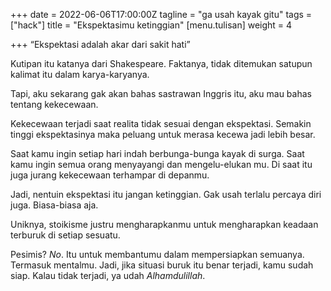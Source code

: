 +++
date = 2022-06-06T17:00:00Z
tagline = "ga usah kayak gitu"
tags = ["hack"]
title = "Ekspektasimu ketinggian"
[menu.tulisan]
weight = 4

+++
“Ekspektasi adalah akar dari sakit hati”

Kutipan itu katanya dari Shakespeare. Faktanya, tidak ditemukan satupun kalimat itu dalam karya-karyanya.

Tapi, aku sekarang gak akan bahas sastrawan Inggris itu, aku mau bahas tentang kekecewaan.

Kekecewaan terjadi saat realita tidak sesuai dengan ekspektasi. Semakin tinggi ekspektasinya maka peluang untuk merasa kecewa jadi lebih besar.

Saat kamu ingin setiap hari indah berbunga-bunga kayak di surga. Saat kamu ingin semua orang menyayangi dan mengelu-elukan mu. Di saat itu juga jurang kekecewaan terhampar di depanmu.

Jadi, nentuin ekspektasi itu jangan ketinggian. Gak usah terlalu percaya diri juga. Biasa-biasa aja.

Uniknya, stoikisme justru mengharapkanmu untuk mengharapkan keadaan terburuk di setiap sesuatu.

Pesimis? _No_. Itu untuk membantumu dalam mempersiapkan semuanya. Termasuk mentalmu. Jadi, jika situasi buruk itu benar terjadi, kamu sudah siap. Kalau tidak terjadi, ya udah _Alhamdulillah_.
